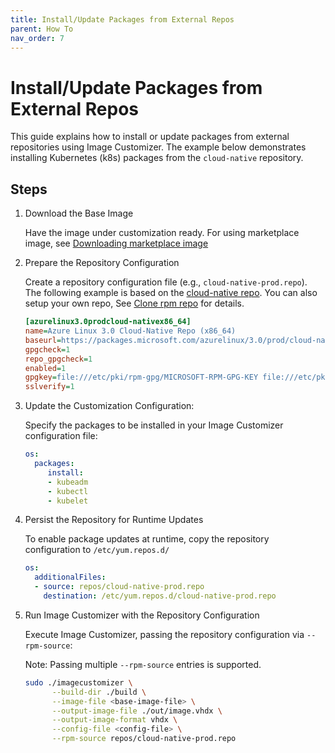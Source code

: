 ```yaml
---
title: Install/Update Packages from External Repos
parent: How To
nav_order: 7
---
```


# Install/Update Packages from External Repos

This guide explains how to install or update packages from external repositories
using Image Customizer. The example below demonstrates installing Kubernetes
(k8s) packages from the `cloud-native` repository.

## Steps

1. Download the Base Image

   Have the image under customization ready. For using marketplace image, see
   [Downloading marketplace image](./azure-vm/download-marketplace-image.md)

2. Prepare the Repository Configuration

   Create a repository configuration file (e.g., `cloud-native-prod.repo`). The
   following example is based on the [cloud-native
   repo](https://packages.microsoft.com/azurelinux/3.0/prod/cloud-native/x86_64/config.repo).
   You can also setup your own repo, See [Clone rpm repo](../reference/clone-rpm-repo.md)
   for details.

   ```ini
   [azurelinux3.0prodcloud-nativex86_64]
   name=Azure Linux 3.0 Cloud-Native Repo (x86_64)
   baseurl=https://packages.microsoft.com/azurelinux/3.0/prod/cloud-native/x86_64/
   gpgcheck=1
   repo_gpgcheck=1
   enabled=1
   gpgkey=file:///etc/pki/rpm-gpg/MICROSOFT-RPM-GPG-KEY file:///etc/pki/rpm-gpg/MICROSOFT-METADATA-GPG-KEY
   sslverify=1
   ```

3. Update the Customization Configuration:

   Specify the packages to be installed in your Image Customizer configuration
   file:

   ```yaml
   os:
     packages:
        install:
        - kubeadm
        - kubectl
        - kubelet
   ```

4. Persist the Repository for Runtime Updates

   To enable package updates at runtime, copy the repository configuration to
   `/etc/yum.repos.d/`

   ```yaml
   os:
     additionalFiles:
     - source: repos/cloud-native-prod.repo
       destination: /etc/yum.repos.d/cloud-native-prod.repo
   ```

5. Run Image Customizer with the Repository Configuration

   Execute Image Customizer, passing the repository configuration via
   `--rpm-source`:

   Note: Passing multiple `--rpm-source` entries is supported.

   ```bash
   sudo ./imagecustomizer \
         --build-dir ./build \
         --image-file <base-image-file> \
         --output-image-file ./out/image.vhdx \
         --output-image-format vhdx \
         --config-file <config-file> \
         --rpm-source repos/cloud-native-prod.repo
   ```

